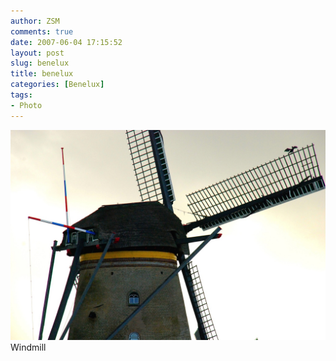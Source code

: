 ```yaml
---
author: ZSM
comments: true
date: 2007-06-04 17:15:52
layout: post
slug: benelux
title: benelux
categories: [Benelux]
tags:
- Photo
---
```

![Benelux](/public/thumb/benelux2.jpg)
Windmill
